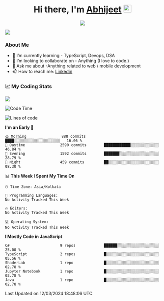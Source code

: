 <div align="center">
   <h1>Hi there, I'm <a href="">Abhijeet</a> <img src="https://media.giphy.com/media/hvRJCLFzcasrR4ia7z/giphy.gif" width="25px"> </h1>
   
   
   <img src="https://pronoun.cyou/x/y?subject=He&object=Him&height=20"> 
</div>

![](https://komarev.com/ghpvc/?username=abhijeetsingh-22)

<h3>About Me </h3>

<!-- - 🔭 I’m currently working on - My engineering Capstone Project -->
- 🌱 I’m currently learning - TypeScript, Devops, DSA
- 👯 I’m looking to collaborate on - Anything (I love to code.)
- 💬 Ask me about -Anything related to web / mobile development
- 📫 How to reach me: [Linkedin](https://www.linkedin.com/in/amabhijeet/)

### &#128200; My Coding Stats

<img align="center" src="https://github-readme-stats.vercel.app/api?username=abhijeetsingh-22&count_private=true&show_icons=true&theme=default&hide=stars" />

<!--START_SECTION:waka-->
![Code Time](http://img.shields.io/badge/Code%20Time-463%20hrs%2033%20mins-blue)

![Lines of code](https://img.shields.io/badge/From%20Hello%20World%20I%27ve%20Written-37.2%20million%20lines%20of%20code-blue)

**I'm an Early 🐤** 

```text
🌞 Morning                888 commits         ████░░░░░░░░░░░░░░░░░░░░░   16.06 % 
🌆 Daytime                2590 commits        ████████████░░░░░░░░░░░░░   46.84 % 
🌃 Evening                1592 commits        ███████░░░░░░░░░░░░░░░░░░   28.79 % 
🌙 Night                  459 commits         ██░░░░░░░░░░░░░░░░░░░░░░░   08.30 % 
```


📊 **This Week I Spent My Time On** 

```text
🕑︎ Time Zone: Asia/Kolkata

💬 Programming Languages: 
No Activity Tracked This Week

🔥 Editors: 
No Activity Tracked This Week

💻 Operating System: 
No Activity Tracked This Week
```

**I Mostly Code in JavaScript** 

```text
C#                       9 repos             ██████░░░░░░░░░░░░░░░░░░░   25.00 % 
TypeScript               2 repos             █░░░░░░░░░░░░░░░░░░░░░░░░   05.56 % 
ShaderLab                1 repo              █░░░░░░░░░░░░░░░░░░░░░░░░   02.78 % 
Jupyter Notebook         1 repo              █░░░░░░░░░░░░░░░░░░░░░░░░   02.78 % 
Java                     1 repo              █░░░░░░░░░░░░░░░░░░░░░░░░   02.78 % 
```




 Last Updated on 12/03/2024 18:48:06 UTC
<!--END_SECTION:waka-->

